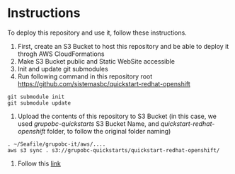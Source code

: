 # Instructions

To deploy this repository and use it, follow these instructions.

1. First, create an S3 Bucket to host this repository and be able to deploy it throgh AWS CloudFormations
1. Make S3 Bucket public and Static WebSite accessible
1. Init and update git submodules
  1. Run following command in this repository root https://github.com/sistemasbc/quickstart-redhat-openshift
```
git submodule init
git submodule update
```
1. Upload the contents of this repository to S3 Bucket (in this case, we used _grupobc-quickstarts_ S3 Bucket Name, and _quickstart-redhat-openshift_ folder, to follow the original folder naming)
```
. ~/Seafile/grupobc-it/aws/....
aws s3 sync . s3://grupobc-quickstarts/quickstart-redhat-openshift/
```
1. Follow this [link](https://console.aws.amazon.com/cloudformation/home?region=eu-west-1#/stacks/new?stackName=Red-Hat-OpenShift&templateURL=https://grupobc-quickstarts.s3.amazonaws.com/quickstart-redhat-openshift/templates/openshift-master.template)